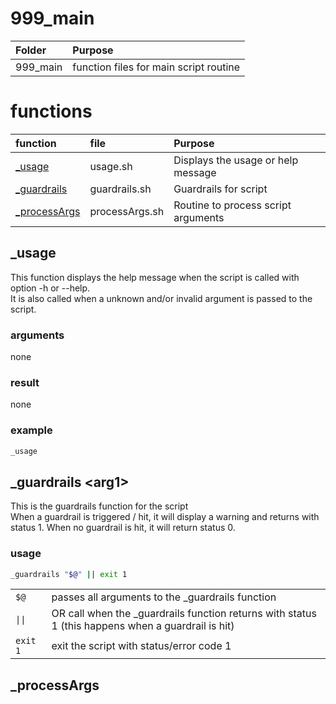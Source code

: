 # 999_main

|Folder|Purpose|
|:---|:---|
|999_main|function files for main script routine|

# functions

|function|file|Purpose|
|:---|:---|:---|
[_usage](#_usage)|usage.sh|Displays the usage or help message|
[_guardrails](#_guardrails)|guardrails.sh|Guardrails for script
[_processArgs](_processArgs)|processArgs.sh|Routine to process script arguments

## _usage

This function displays the help message when the script is called with option -h or --help.   
It is also called when a unknown and/or invalid argument is passed to the script.

### arguments

none

### result

none

### example

``` bash
_usage
```

## _guardrails \<arg1\>

This is the guardrails function for the script   
When a guardrail is triggered / hit, it will display a warning and returns with status 1.
When no guardrail is hit, it will return status 0.

### usage

``` bash
_guardrails "$@" || exit 1
```
|||
|---|---|
|```$@```| passes all arguments to the _guardrails function|
|```\|\|```| OR call when the _guardrails function returns with status 1 (this happens when a guardrail is hit)|
|```exit 1```|exit the script with status/error code 1|

## _processArgs

